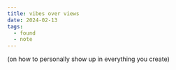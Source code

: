 ```yaml
---
title: vibes over views
date: 2024-02-13
tags:
  - found
  - note
---
```


(on how to personally show up in everything you create)
